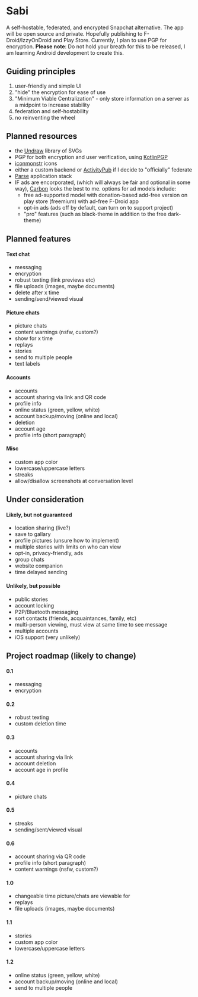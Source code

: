 # Sabi
A self-hostable, federated, and encrypted Snapchat alternative. The app will be open source and private. Hopefully publishing to F-Droid/IzzyOnDroid and Play Store. Currently, I plan to use PGP for encryption.
**Please note**: Do not hold your breath for this to be released, I am learning Android development to create this.

## Guiding principles
 1. user-friendly and simple UI
 2. "hide" the encryption for ease of use
 3. "Minimum Viable Centralization" - only store information on a server as a midpoint to increase stability
 4. federation and self-hostability
 5. no reinventing the wheel

## Planned resources
 - the [Undraw](https://undraw.co/) library of SVGs
 - PGP for both encryption and user verification, using [KotlinPGP](https://github.com/Tlaster/KotlinPGP)
 - [iconmonstr](https://iconmonstr.com/) icons
 - either a custom backend or [ActivityPub](https://activitypub.rocks/) if I decide to "officially" federate
 - [Parse](https://parseplatform.org/) application stack
 - IF ads are encorporated, (which will always be fair and optional in some way), [Carbon](https://www.carbonads.net/) looks the best to me. options for ad models include:
   - free ad-supported model with donation-based add-free version on play store (freemium) with ad-free F-Droid app
   - opt-in ads (ads off by default, can turn on to support project)
   - "pro" features (such as black-theme in addition to the free dark-theme)

## Planned features
#### Text chat
 - messaging
 - encryption
 - robust texting (link previews etc)
 - file uploads (images, maybe documents)
 - delete after x time
 - sending/send/viewed visual

#### Picture chats
 - picture chats
 - content warnings (nsfw, custom?)
 - show for x time
 - replays
 - stories
 - send to multiple people
 - text labels
 
#### Accounts
 - accounts
 - account sharing via link and QR code
 - profile info
 - online status (green, yellow, white)
 - account backup/moving (online and local)
 - deletion
 - account age
 - profile info (short paragraph)
 
 #### Misc
 - custom app color
 - lowercase/uppercase letters
 - streaks
 - allow/disallow screenshots at conversation level

## Under consideration

#### Likely, but not guaranteed
 - location sharing (live?)
 - save to gallary
 - profile pictures (unsure how to implement)
 - multiple stories with limits on who can view
 - opt-in, privacy-friendly, ads
 - group chats
 - website companion 
 - time delayed sending

#### Unlikely, but possible
 - public stories
 - account locking
 - P2P/Bluetooth messaging
 - sort contacts (friends, acquaintances, family, etc)
 - multi-person viewing, must view at same time to see message
 - multiple accounts
 - iOS support (very unlikely)
 
 ## Project roadmap (likely to change)
 #### 0.1
  - messaging
  - encryption
  
 #### 0.2
  - robust texting
  - custom deletion time
  
 #### 0.3
  - accounts
  - account sharing via link
  - account deletion
  - account age in profile
  
 #### 0.4
  - picture chats
  
 #### 0.5
  - streaks
  - sending/sent/viewed visual
  
 #### 0.6
  - account sharing via QR code
  - profile info (short paragraph)
  - content warnings (nsfw, custom?)
  
 #### 1.0
  - changeable time picture/chats are viewable for
  - replays
  - file uploads (images, maybe documents)
  
 #### 1.1
  - stories
  - custom app color
  - lowercase/uppercase letters
  
 #### 1.2
  - online status (green, yellow, white)
  - account backup/moving (online and local)
  - send to multiple people
